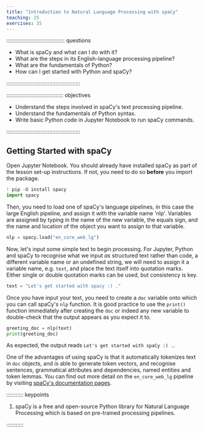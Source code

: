 ```yaml
---
title: "Introduction to Natural Language Processing with spaCy"
teaching: 25
exercises: 35
---
```


:::::::::::::::::::::::::::::::::::::: questions 

- What is spaCy and what can I do with it?
- What are the steps in its English-language processing pipeline?
- What are the fundamentals of Python?
- How can I get started with Python and spaCy?

::::::::::::::::::::::::::::::::::::::::::::::::

::::::::::::::::::::::::::::::::::::: objectives

- Understand the steps involved in spaCy's text processing pipeline.
- Understand the fundamentals of Python syntax.
- Write basic Python code in Jupyter Notebook to run spaCy commands.

::::::::::::::::::::::::::::::::::::::::::::::::

## Getting Started with spaCy

Open Jupyter Notebook. You should already have installed spaCy as part of the lesson set-up instructions. If not, you need to do so **before** you import the package. 

```python
! pip -U install spacy
import spacy
```
Then, you need to load one of spaCy's language pipelines, in this case the large English pipeline, and assign it with the variable name 'nlp'. Variables are assigned by typing in the name of the new variable, the equals sign, and the name and location of the object you want to assign to that variable.
```python
nlp = spacy.load("en_core_web_lg")
```
Now, let's input some simple text to begin processing. For Jupyter, Python and spaCy to recognise what we input *as* structured text rather than code, a different variable name or an undefined string, we will need to assign it a variable name, e.g. ```text```, and place the text itself into quotation marks. Either single or double quotation marks can be used, but consistency is key.
```python
text = "Let's get started with spacy :) ."
```
Once you have input your text, you need to create a ```doc``` variable onto which you can call spaCy's ```nlp``` function. It is good practice to use the ```print()``` function immediately after creating the ```doc``` or indeed any new variable to double-check that the output appears as you expect it to.
```python
greeting_doc = nlp(text)
print(greeting_doc)
```
As expected, the output reads ```Let's get started with spaCy :) .```.

One of the advantages of using spaCy is that it automatically tokenizes text in ```doc``` objects, and is able to generate token vectors, and recognise sentences, grammatical attributes and dependencies, named entities and token lemmas. You can find out more detail on the ```en_core_web_lg``` pipeline by visiting [spaCy's documentation pages](https://spacy.io/models/en#en_core_web_lg).


::::::::::: keypoints

1. spaCy is a free and open-source Python library for Natural Language Processing which is based on pre-trained processing pipelines. 

:::::::::::
